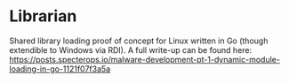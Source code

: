 # Librarian

Shared library loading proof of concept for Linux written in Go (though extendible to Windows via RDI). A full write-up can be found here: https://posts.specterops.io/malware-development-pt-1-dynamic-module-loading-in-go-1121f07f3a5a
